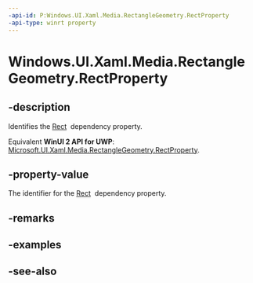```yaml
---
-api-id: P:Windows.UI.Xaml.Media.RectangleGeometry.RectProperty
-api-type: winrt property
---
```


<!-- Property syntax
public Windows.UI.Xaml.DependencyProperty RectProperty { get; }
-->

# Windows.UI.Xaml.Media.RectangleGeometry.RectProperty

## -description
Identifies the [Rect](rectanglegeometry_rect.md)  dependency property.

Equivalent **WinUI 2 API for UWP**: [Microsoft.UI.Xaml.Media.RectangleGeometry.RectProperty](/windows/winui/api/microsoft.ui.xaml.media.rectanglegeometry.rectproperty).

## -property-value
The identifier for the [Rect](rectanglegeometry_rect.md)  dependency property.

## -remarks

## -examples

## -see-also
